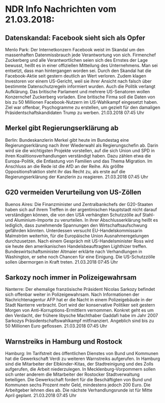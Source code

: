 # NDR Info Nachrichten vom 21.03.2018:


## Datenskandal: Facebook sieht sich als Opfer
Menlo Park: Der Internetkonzern Facebook weist im Skandal um den massenhaften Datenmissbrauch jede Verantwortung von sich. Firmenchef Zuckerberg und alle Verantwortlichen seien sich des Ernstes der Lage bewusst, heißt es in einer offiziellen Mitteilung des Unternehmens. Man sei entsetzt, dass man hintergangen worden sei. Durch den Skandal hat die Facebook-Aktie seit gestern deutlich an Wert verloren. Zudem klagen Investoren vor einem US-Gericht, weil sie ihrer Ansicht nach falsch über bestimmte Datenschutzregeln informiert wurden. Auch die Politik verlangt Aufklärung. Das britische Parlament und mehrere US-Senatoren wollen Konzernchef Zuckerberg vorladen. Eine britische Firma soll die Daten von bis zu 50 Millionen Facebook-Nutzern im US-Wahlkampf eingesetzt haben. Ziel war offenbar, Psychogramme zu erstellen, um gezielt für den damaligen Präsidentschaftskandidaten Trump zu werben. 21.03.2018 07:45 Uhr 

## Merkel gibt Regierungserklärung ab
Berlin:		 Bundeskanzlerin Merkel gibt heute im Bundestag eine Regierungserklärung nach ihrer Wiederwahl als Regierungschefin ab. Darin wird sie die wichtigsten Projekte vorstellen, auf die sich Union und SPD in ihren Koalitionsverhandlungen verständigt haben. Dazu zählen etwa die Europa-Politik, die Entlastung von Familien und das Thema Migration. Im Anschluss an die Rede ist die AfD an der Reihe. Als größte Oppositionsfraktion steht ihr das Recht zu, als erste auf die Regierungserklärung der Kanzlerin zu reagieren. 21.03.2018 07:45 Uhr 

## G20 vermeiden Verurteilung von US-Zöllen
Buenos Aires: Die Finanzminister und Zentralbankchefs der G20-Staaten haben sich auf ihrem Treffen in der argentinischen Hauptstadt nicht darauf verständigen können, die von den USA verhängten Schutzzölle auf Stahl- und Aluminium-Importe zu verurteilen. In ihrer Abschlusserklärung heißt es lediglich, dass zunehmende Spannungen den Wirtschaftsaufschwung gefährden könnten. Unterdessen versucht EU-Handelskommissarin Malmström weiterhin, für die Europäische Union Ausnahmeregelungen durchzusetzen. Nach einem Gespräch mit US-Handelsminister Ross wird sie heute den amerikanischen Handelsbeauftragten Lighthizer treffen. Bundeswirtschaftsminister Altmaier erklärte nach Verhandlungen in Washington, er sehe noch Chancen für eine Einigung. Die US-Schutzzölle sollen übermorgen in Kraft treten. 21.03.2018 07:45 Uhr 

## Sarkozy noch immer in Polizeigewahrsam
Nanterre: Der ehemalige französische Präsident Nicolas Sarkozy befindet sich offenbar weiter in Polizeigewahrsam. Nach Informationen der Nachrichtenagentur AFP hat er die Nacht in einem Polizeigebäude in der Stadt Nanterre verbracht. Dort wird der konservative Politiker seit gestern Morgen von Anti-Korruptions-Ermittlern vernommen. Konkret geht es um den Verdacht, der frühere libysche Machthaber Gaddafi habe im Jahr 2007 Sarkozys Präsidentschaftswahlkampf mitfinanziert. Angeblich sind bis zu 50 Millionen Euro geflossen. 21.03.2018 07:45 Uhr 

## Warnstreiks in Hamburg und Rostock
Hamburg: Im Tarifstreit des öffentlichen Dienstes von Bund und Kommunen hat die Gewerkschaft Verdi zu weiteren Warnstreiks aufgerufen. In Hamburg sind die Mitarbeiter der Elbkinder-Kitas, der Stadtreinigung und des Zolls aufgerufen, die Arbeit niederzulegen. In Mecklenburg-Vorpommern sollen sich unter anderem die Mitarbeiter der Rostocker Stadtverwaltung beteiligen. Die Gewerkschaft fordert für die Beschäftigten von Bund und Kommunen sechs Prozent mehr Geld, mindestens jedoch 200 Euro. Die Arbeitgeber lehnen dies ab. Die nächste Verhandlungsrunde ist für Mitte April geplant. 21.03.2018 07:45 Uhr 
